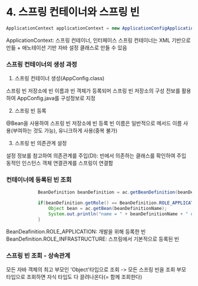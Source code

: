 # 4. 스프링 컨테이너와 스프링 빈

```java
ApplicationContext applicationContext = new ApplicationConfigApplicationContext(AppConfig.context);
```
ApplicationContext: 스프링 컨테이너, 인터페이스
스프링 컨테이너는 XML 기반으로 만듦 + 애노테이션 기반 자바 설정 클래스로 만들 수 있음

### 스프링 컨테이너의 생성 과정
1. 스프링 컨테이너 생성(AppConfig.class)

스프링 빈 저장소에 빈 이름과 빈 객체가 등록되머
스프링 빈 저장소의 구성 전보를 활용하여 AppConfig.java를 구성정보로 지정

2. 스프링 빈 등록

@Bean을 사용하여 스프링 빈 저장소에 빈 등록
빈 이름은 일반적으로 메서드 이름 사용(부여하는 것도 가능), 유니크하게 사용(중복 불가)

3. 스프링 빈 의존관계 설정

설정 정보를 참고하여 의존관계를 주입(DI): 빈에서 의존하는 클래스를 확인하여 주입
동적인 인스턴스 객체 연결관계를 스프링이 연결함

### 컨테이너에 등록된 빈 조회
```java
            BeanDefinition beanDefinition = ac.getBeanDefinition(beanDefinitionName);

            if(beanDefinition.getRole() == BeanDefinition.ROLE_APPLICATION){
                Object bean = ac.getBean(beanDefinitionName);
                System.out.println("name = " + beanDefinitionName + " object = " + bean);
            }
```
BeanDeafinition.ROLE_APPLICATION: 개발을 위해 등록한 빈
BeanDefinition.ROLE_INFRASTRUCTURE: 스프링에서 기본적으로 등록된 빈

### 스프링 빈 조회 - 상속관계
모든 자바 객체의 최고 부모인 'Object'타입으로 조회 -> 모든 스프링 빈을 조회
부모 타입으로 조회하면 자식 타입도 다 끌려나온다(= 함께 조회한다)